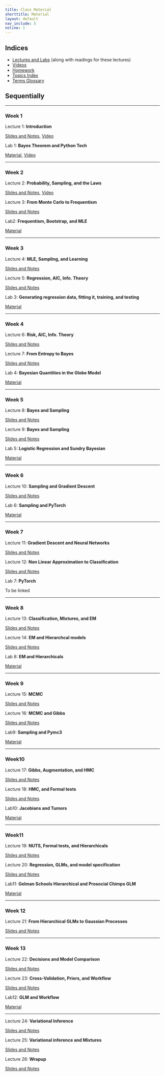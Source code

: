 ```yaml
---
title: Class Material
shorttitle: Material
layout: default
nav_include: 5
noline: 1
---
```


## Indices

- [Lectures and Labs](lectures/) (along with readings for these lectures)
- [Videos](https://matterhorn.dce.harvard.edu/engage/ui/index.html#/2019/01/15810)
- [Homework](homeworks/index.html)
- [Topics Index](topics.html)
- [Terms Glossary](terms.html)


## Sequentially

---

### Week 1

Lecture 1: **Introduction**

[Slides and Notes](lectures/lecture1.html), [Video](https://matterhorn.dce.harvard.edu/engage/player/watch.html?id=a4a460d2-b470-4f5e-99d3-ea0f28856b5f)

Lab 1: **Bayes Theorem and Python Tech**

[Material](lectures/lab1.html), [Video](https://matterhorn.dce.harvard.edu/engage/player/watch.html?id=dffad081-ad52-4715-998d-f2fe35655167)

---

### Week 2

Lecture 2: **Probability, Sampling, and the Laws**

[Slides and Notes](lectures/lecture2.html), [Video](https://matterhorn.dce.harvard.edu/engage/player/watch.html?id=5092fc6b-1ed7-45b1-a47f-1d51fed99ce6)

Lecture 3: **From Monte Carlo to Frequentism**

[Slides and Notes](lectures/lecture3.html)

Lab2: **Frequentism, Bootstrap, and MLE**

[Material](lectures/lab2.html)

---

### Week 3

Lecture 4: **MLE, Sampling, and Learning**

[Slides and Notes](lectures/lecture4.html)

Lecture 5: **Regression, AIC, Info. Theory**

[Slides and Notes](lectures/lecture5.html)

Lab 3: **Generating regression data, fitting it, training, and testing**

[Material](lectures/lab3.html)

---

### Week 4

Lecture 6: **Risk, AIC, Info. Theory**

[Slides and Notes](lectures/lecture6.html)

Lecture 7: **From Entropy to Bayes**

[Slides and Notes](lectures/lecture7.html)

Lab 4: **Bayesian Quantities in the Globe Model**

[Material](lectures/lab4.html)

---

### Week 5

Lecture 8: **Bayes and Sampling**

[Slides and Notes](lectures/lecture8.html)

Lecture 9: **Bayes and Sampling**

[Slides and Notes](lectures/lecture9.html)

Lab 5: **Logistic Regression and Sundry Bayesian**

[Material](lectures/lab5.html)

---

### Week 6

Lecture 10: **Sampling and Gradient Descent**

[Slides and Notes](lectures/lecture10.html)

Lab 6: **Sampling and PyTorch**

[Material](lectures/lab6.html)

---

### Week 7

Lecture 11: **Gradient Descent and Neural Networks**

[Slides and Notes](lectures/lecture11.html)

Lecture 12: **Non Linear Approximation to Classification**

[Slides and Notes](lectures/lecture12.html)

Lab 7: **PyTorch**

To be linked

---

### Week 8

Lecture 13: **Classification, Mixtures, and EM**

[Slides and Notes](lectures/lecture13.html)

Lecture 14: **EM and Hierarchcal models**

[Slides and Notes](lectures/lecture14.html)

Lab 8: **EM and Hierarchicals**

[Material](lectures/lab8.html)

---

### Week 9

Lecture 15: **MCMC**

[Slides and Notes](lectures/lecture15.html)

Lecture 16: **MCMC and Gibbs**

[Slides and Notes](lectures/lecture16.html)

Lab9: **Sampling and Pymc3**

[Material](lectures/lab9.html)

---

### Week10 

Lecture 17: **Gibbs, Augmentation, and HMC**

[Slides and Notes](lectures/lecture17.html)

Lecture 18: **HMC, and Formal tests**

[Slides and Notes](lectures/lecture18.html)

Lab10: **Jacobians and Tumors**

[Material](lectures/lab10.html)

---

### Week11

Lecture 19: **NUTS, Formal tests, and Hierarchicals**

[Slides and Notes](lectures/lecture19.html)

Lecture 20: **Regression, GLMs, and model specification**

[Slides and Notes](lectures/lecture20.html)

Lab11: **Gelman Schools Hierarchical and Prosocial Chimps GLM**

[Material](lectures/lab11.html)

---

### Week 12

Lecture 21: **From Hierarchical GLMs to Gaussian Processes**

[Slides and Notes](lectures/lecture21.html)

---

### Week 13

Lecture 22: **Decisions and Model Comparison**

[Slides and Notes](lectures/lecture22.html)

Lecture 23: **Cross-Validation, Priors, and Workflow**

[Slides and Notes](lectures/lecture23.html)

Lab12: **GLM and Workflow**

[Material](lectures/lab12.html)

---

Lecture 24: **Variational Inference**

[Slides and Notes](lectures/lecture24.html)

Lecture 25: **Variational inference and Mixtures**

[Slides and Notes](lectures/lecture25.html)

Lecture 26: **Wrapup**

[Slides and Notes](lectures/lecture26.html)
